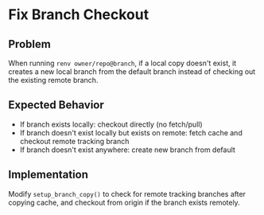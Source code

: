 # Fix Branch Checkout

## Problem
When running `renv owner/repo@branch`, if a local copy doesn't exist, it creates a new local branch from the default branch instead of checking out the existing remote branch.

## Expected Behavior
- If branch exists locally: checkout directly (no fetch/pull)
- If branch doesn't exist locally but exists on remote: fetch cache and checkout remote tracking branch
- If branch doesn't exist anywhere: create new branch from default

## Implementation
Modify `setup_branch_copy()` to check for remote tracking branches after copying cache, and checkout from origin if the branch exists remotely.
